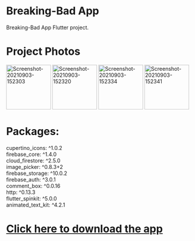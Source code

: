 # Breaking-Bad App

Breaking-Bad App Flutter project.

# Project Photos
<a href="https://ibb.co/BNZZDCt"><img src="https://i.ibb.co/q5ssGrd/Screenshot-20210903-152303.jpg" alt="Screenshot-20210903-152303" border="0" width="120"></a>
<a href="https://ibb.co/SPMrbw3"><img src="https://i.ibb.co/jTQRmkr/Screenshot-20210903-152320.jpg" alt="Screenshot-20210903-152320" border="0" width="120"></a>
<a href="https://ibb.co/Wk3Z3Qj"><img src="https://i.ibb.co/gS7N7Gh/Screenshot-20210903-152334.jpg" alt="Screenshot-20210903-152334" border="0" width="120"></a>
<a href="https://ibb.co/KzpZvPz"><img src="https://i.ibb.co/2Y1249Y/Screenshot-20210903-152341.jpg" alt="Screenshot-20210903-152341" border="0" width="120"></a>

 # Packages:
 cupertino_icons: ^1.0.2 <br/>
 firebase_core: ^1.4.0 <br/>
 cloud_firestore: ^2.5.0 <br/>
 image_picker: ^0.8.3+2 <br/>
 firebase_storage: ^10.0.2 <br/>
 firebase_auth: ^3.0.1 <br/>
 comment_box: ^0.0.16 <br/>
 http: ^0.13.3 <br/>
 flutter_spinkit: ^5.0.0 <br/>
 animated_text_kit: ^4.2.1 <br/>
 
# [Click here to download the app](https://github.com/AlijonXr/Chat-App/raw/main/app-armeabi-v7a-release.apk) 
